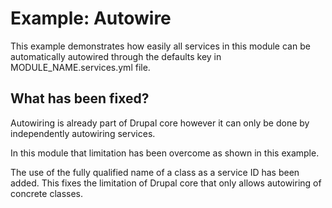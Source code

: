 # Example: Autowire

This example demonstrates how easily all services in this module can be automatically autowired
through the defaults key in MODULE_NAME.services.yml file.


## What has been fixed?
Autowiring is already part of Drupal core however it can only be done by
independently autowiring services.

In this module that limitation has been overcome as shown in this example.

The use of the fully qualified name of a class as a service ID has been added.
This fixes the limitation of Drupal core that only allows autowiring of concrete classes.